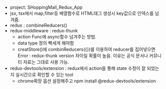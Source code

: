  + project: SHoppingMall_Redux_App
 + jsx, tsx에서 map,filter등 배열함수로 HTML태그 생성시 key값으로 인덱스를 넘겨줌.
 + redux : combineReducers()
 + redux-middleware : redux-thunk
    + action Func에 async함수 넘겨주는 방법.
    + data type 정의 빡세게 해야함
    + creatStore()에 combinReducers({})를 이용하여 reducer를 집어넣으면 Error
        : redux-thunk version 차이일 확률이 높음. 이유는 공식 문서나 커뮤니티 자료는 그대로 사용 가능.
 + redux-devtools/extension : redux에서 action을 통해 state 수정이 잘 되었는지 실시간으로 확인할 수 있는 tool
    + chrome확장 옵션 설정해주고 npm install @redux-devtools/extension